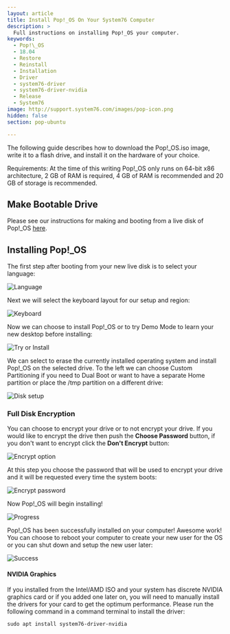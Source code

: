 ```yaml
---
layout: article
title: Install Pop!_OS On Your System76 Computer
description: >
  Full instructions on installing Pop!_OS your computer.
keywords:
  - Pop!\_OS
  - 18.04
  - Restore
  - Reinstall
  - Installation
  - Driver
  - system76-driver
  - system76-driver-nvidia
  - Release
  - System76
image: http://support.system76.com/images/pop-icon.png
hidden: false
section: pop-ubuntu

---
```


The following guide describes how to download the Pop!\_OS.iso image, write it to a flash drive, and install it on the hardware of your choice.

Requirements: At the time of this writing Pop!\_OS only runs on 64-bit x86 architecture, 2 GB of RAM is required, 4 GB of RAM is recommended and 20 GB of storage is recommended.

## Make Bootable Drive

Please see our instructions for making and booting from a live disk of Pop!\_OS [here](/articles/live-disk/).

## Installing Pop!\_OS

The first step after booting from your new live disk is to select your language:

![Language](/images/install-pop/1_language.png)

Next we will select the keyboard layout for our setup and region:

![Keyboard](/images/install-pop/2_keyboard.png)

Now we can choose to install Pop!\_OS or to try Demo Mode to learn your new desktop before installing:

![Try or Install](/images/install-pop/3_try_or_install.png)

We can select to erase the currently installed operating system and install Pop!\_OS on the selected drive. To the left we can choose Custom Partitioning if you need to Dual Boot or want to have a separate Home partition or place the /tmp partition on a different drive:

![Disk setup](/images/install-pop/4_disk.png)

### Full Disk Encryption

You can choose to encrypt your drive or to not encrypt your drive. If you would like to encrypt the drive then push the **Choose Password** button, if you don't want to encrypt click the **Don't Encrypt** button:

![Encrypt option](/images/install-pop/5_encrypt_notice.png)

At this step you choose the password that will be used to encrypt your drive and it will be requested every time the system boots:

![Encrypt password](/images/install-pop/6_encrypt_password.png)

Now Pop!\_OS will begin installing!

![Progress](/images/install-pop/7_progress.png)

Pop!\_OS has been successfully installed on your computer! Awesome work! You can choose to reboot your computer to create your new user for the OS or you can shut down and setup the new user later:

![Success](/images/install-pop/8_success.png)


#### NVIDIA Graphics

If you installed from the Intel/AMD ISO and your system has discrete NVIDIA graphics card or if you added one later on, you will need to manually install the drivers for your card to get the optimum performance. Please run the following command in a command terminal to install the driver:

```
sudo apt install system76-driver-nvidia
```
